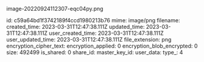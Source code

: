 image-20220924112307-eqc04py.png

id: c59a64bd1f3742189f4ccd1980213b76
mime: image/png
filename: 
created_time: 2023-03-31T12:47:38.111Z
updated_time: 2023-03-31T12:47:38.111Z
user_created_time: 2023-03-31T12:47:38.111Z
user_updated_time: 2023-03-31T12:47:38.111Z
file_extension: png
encryption_cipher_text: 
encryption_applied: 0
encryption_blob_encrypted: 0
size: 492499
is_shared: 0
share_id: 
master_key_id: 
user_data: 
type_: 4